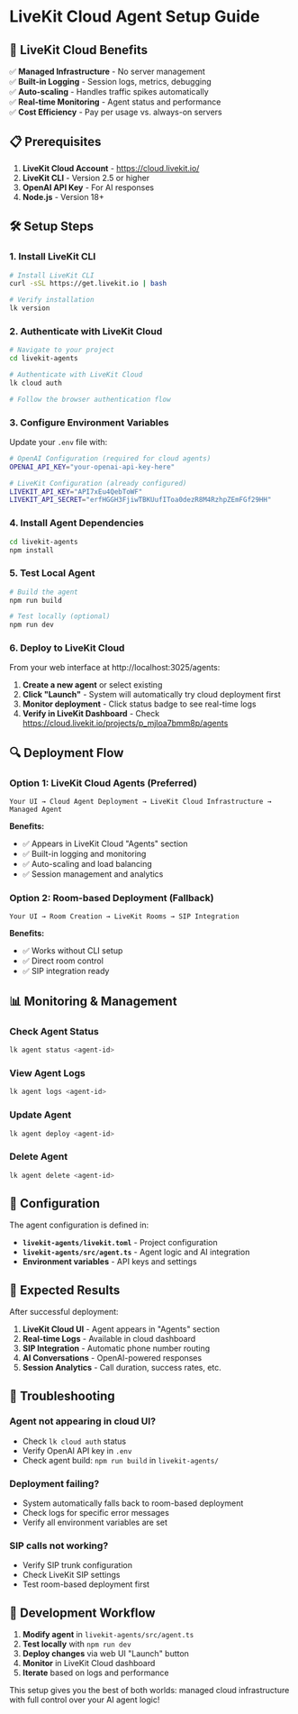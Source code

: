 # LiveKit Cloud Agent Setup Guide

## 🚀 LiveKit Cloud Benefits

✅ **Managed Infrastructure** - No server management  
✅ **Built-in Logging** - Session logs, metrics, debugging  
✅ **Auto-scaling** - Handles traffic spikes automatically  
✅ **Real-time Monitoring** - Agent status and performance  
✅ **Cost Efficiency** - Pay per usage vs. always-on servers  

## 📋 Prerequisites

1. **LiveKit Cloud Account** - https://cloud.livekit.io/
2. **LiveKit CLI** - Version 2.5 or higher
3. **OpenAI API Key** - For AI responses
4. **Node.js** - Version 18+ 

## 🛠️ Setup Steps

### 1. Install LiveKit CLI

```bash
# Install LiveKit CLI
curl -sSL https://get.livekit.io | bash

# Verify installation
lk version
```

### 2. Authenticate with LiveKit Cloud

```bash
# Navigate to your project
cd livekit-agents

# Authenticate with LiveKit Cloud
lk cloud auth

# Follow the browser authentication flow
```

### 3. Configure Environment Variables

Update your `.env` file with:

```bash
# OpenAI Configuration (required for cloud agents)
OPENAI_API_KEY="your-openai-api-key-here"

# LiveKit Configuration (already configured)
LIVEKIT_API_KEY="API7xEu4QebToWF"
LIVEKIT_API_SECRET="erfHGGH3FjiwTBKUufIToa0dezR8M4RzhpZEmFGf29HH"
```

### 4. Install Agent Dependencies

```bash
cd livekit-agents
npm install
```

### 5. Test Local Agent

```bash
# Build the agent
npm run build

# Test locally (optional)
npm run dev
```

### 6. Deploy to LiveKit Cloud

From your web interface at http://localhost:3025/agents:

1. **Create a new agent** or select existing
2. **Click "Launch"** - System will automatically try cloud deployment first
3. **Monitor deployment** - Click status badge to see real-time logs
4. **Verify in LiveKit Dashboard** - Check https://cloud.livekit.io/projects/p_mjloa7bmm8p/agents

## 🔍 Deployment Flow

### **Option 1: LiveKit Cloud Agents (Preferred)**
```
Your UI → Cloud Agent Deployment → LiveKit Cloud Infrastructure → Managed Agent
```

**Benefits:**
- ✅ Appears in LiveKit Cloud "Agents" section
- ✅ Built-in logging and monitoring  
- ✅ Auto-scaling and load balancing
- ✅ Session management and analytics

### **Option 2: Room-based Deployment (Fallback)**
```
Your UI → Room Creation → LiveKit Rooms → SIP Integration
```

**Benefits:**
- ✅ Works without CLI setup
- ✅ Direct room control
- ✅ SIP integration ready

## 📊 Monitoring & Management

### Check Agent Status
```bash
lk agent status <agent-id>
```

### View Agent Logs
```bash
lk agent logs <agent-id>
```

### Update Agent
```bash
lk agent deploy <agent-id>
```

### Delete Agent
```bash
lk agent delete <agent-id>
```

## 🔧 Configuration

The agent configuration is defined in:

- **`livekit-agents/livekit.toml`** - Project configuration
- **`livekit-agents/src/agent.ts`** - Agent logic and AI integration
- **Environment variables** - API keys and settings

## 🎯 Expected Results

After successful deployment:

1. **LiveKit Cloud UI** - Agent appears in "Agents" section
2. **Real-time Logs** - Available in cloud dashboard
3. **SIP Integration** - Automatic phone number routing
4. **AI Conversations** - OpenAI-powered responses
5. **Session Analytics** - Call duration, success rates, etc.

## 🚨 Troubleshooting

### Agent not appearing in cloud UI?
- Check `lk cloud auth` status
- Verify OpenAI API key in `.env`
- Check agent build: `npm run build` in `livekit-agents/`

### Deployment failing?
- System automatically falls back to room-based deployment
- Check logs for specific error messages
- Verify all environment variables are set

### SIP calls not working?
- Verify SIP trunk configuration
- Check LiveKit SIP settings
- Test room-based deployment first

## 🔄 Development Workflow

1. **Modify agent** in `livekit-agents/src/agent.ts`
2. **Test locally** with `npm run dev` 
3. **Deploy changes** via web UI "Launch" button
4. **Monitor** in LiveKit Cloud dashboard
5. **Iterate** based on logs and performance

This setup gives you the best of both worlds: managed cloud infrastructure with full control over your AI agent logic!